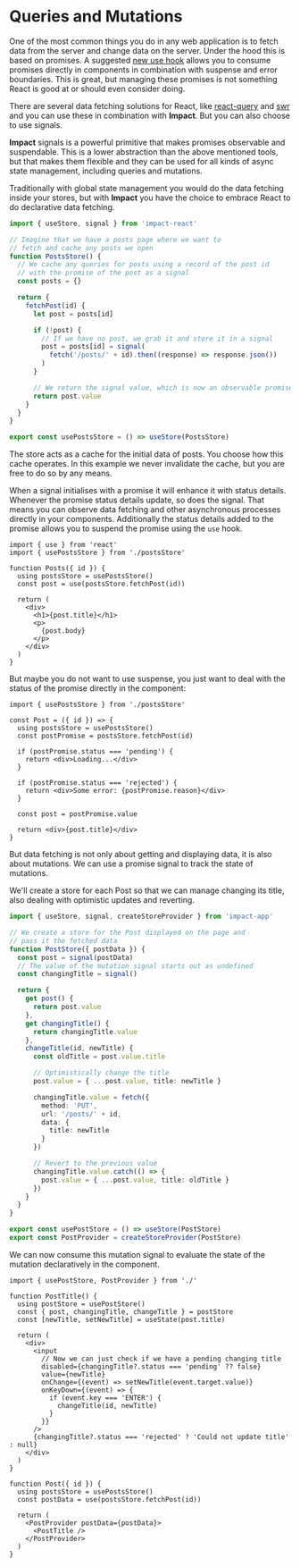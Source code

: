 # Queries and Mutations

One of the most common things you do in any web application is to fetch data from the server and change data on the server. Under the hood this is based on promises. A suggested [new use hook](https://blixtdev.com/all-about-reacts-new-use-hook) allows you to consume promises directly in components in combination with suspense and error boundaries. This is great, but managing these promises is not something React is good at or should even consider doing.

There are several data fetching solutions for React, like [react-query](https://tanstack.com/query/v4/docs/react/reference/useQuery) and [swr](https://swr.vercel.app/) and you can use these in combination with **Impact**. But you can also choose to use signals.

**Impact** signals is a powerful primitive that makes promises observable and suspendable. This is a lower abstraction than the above mentioned tools, but that makes them flexible and they can be used for all kinds of async state management, including queries and mutations.

Traditionally with global state management you would do the data fetching inside your stores, but with **Impact** you have the choice to embrace React to do declarative data fetching. 

```ts
import { useStore, signal } from 'impact-react'

// Imagine that we have a posts page where we want to
// fetch and cache any posts we open
function PostsStore() {
  // We cache any queries for posts using a record of the post id
  // with the promise of the post as a signal
  const posts = {}

  return {
    fetchPost(id) {
      let post = posts[id]

      if (!post) {
        // If we have no post, we grab it and store it in a signal
        post = posts[id] = signal(
          fetch('/posts/' + id).then((response) => response.json())
        )
      }

      // We return the signal value, which is now an observable promise
      return post.value
    }
  }
}

export const usePostsStore = () => useStore(PostsStore)
```

The store acts as a cache for the initial data of posts. You choose how this cache operates. In this example we never invalidate the cache, but you are free to do so by any means.

When a signal initialises with a promise it will enhance it with status details. Whenever the promise status details update, so does the signal. That means you can observe data fetching and other asynchronous processes directly in your components. Additionally the status details added to the promise allows you to suspend the promise using the `use` hook.

```tsx
import { use } from 'react'
import { usePostsStore } from './postsStore'

function Posts({ id }) {
  using postsStore = usePostsStore()
  const post = use(postsStore.fetchPost(id))

  return (
    <div>
      <h1>{post.title}</h1>
      <p>
        {post.body}
      </p>
    </div>
  )
}
```

But maybe you do not want to use suspense, you just want to deal with the status of the promise directly in the component:

```tsx
import { usePostsStore } from './postsStore'

const Post = ({ id }) => {
  using postsStore = usePostsStore()
  const postPromise = postsStore.fetchPost(id)

  if (postPromise.status === 'pending') {
    return <div>Loading...</div>
  }

  if (postPromise.status === 'rejected') {
    return <div>Some error: {postPromise.reason}</div>
  }

  const post = postPromise.value

  return <div>{post.title}</div>
}
```

But data fetching is not only about getting and displaying data, it is also about mutations. We can use a promise signal to track the state of mutations.

We'll create a store for each Post so that we can manage changing its title, also dealing with optimistic updates and reverting.

```ts
import { useStore, signal, createStoreProvider } from 'impact-app'

// We create a store for the Post displayed on the page and
// pass it the fetched data
function PostStore({ postData }) {
  const post = signal(postData)
  // The value of the mutation signal starts out as undefined
  const changingTitle = signal()

  return {
    get post() {
      return post.value
    },
    get changingTitle() {
      return changingTitle.value
    },
    changeTitle(id, newTitle) {
      const oldTitle = post.value.title

      // Optimistically change the title
      post.value = { ...post.value, title: newTitle }

      changingTitle.value = fetch({
        method: 'PUT',
        url: '/posts/' + id,
        data: {
          title: newTitle
        }
      })

      // Revert to the previous value
      changingTitle.value.catch(() => {
        post.value = { ...post.value, title: oldTitle }
      })
    }
  }
}

export const usePostStore = () => useStore(PostStore)
export const PostProvider = createStoreProvider(PostStore)
```

We can now consume this mutation signal to evaluate the state of the mutation declaratively in the component.

```tsx
import { usePostStore, PostProvider } from './'

function PostTitle() {
  using postStore = usePostStore()
  const { post, changingTitle, changeTitle } = postStore
  const [newTitle, setNewTitle] = useState(post.title)

  return (
    <div>
      <input
        // Now we can just check if we have a pending changing title
        disabled={changingTitle?.status === 'pending' ?? false}
        value={newTitle}
        onChange={(event) => setNewTitle(event.target.value)}
        onKeyDown={(event) => {
          if (event.key === 'ENTER') {
            changeTitle(id, newTitle)
          }
        }}
      />
      {changingTitle?.status === 'rejected' ? 'Could not update title' : null}
    </div>
  )
}

function Post({ id }) {
  using postsStore = usePostsStore()
  const postData = use(postsStore.fetchPost(id))

  return (
    <PostProvider postData={postData}>
      <PostTitle />
    </PostProvider>
  )
}
```
